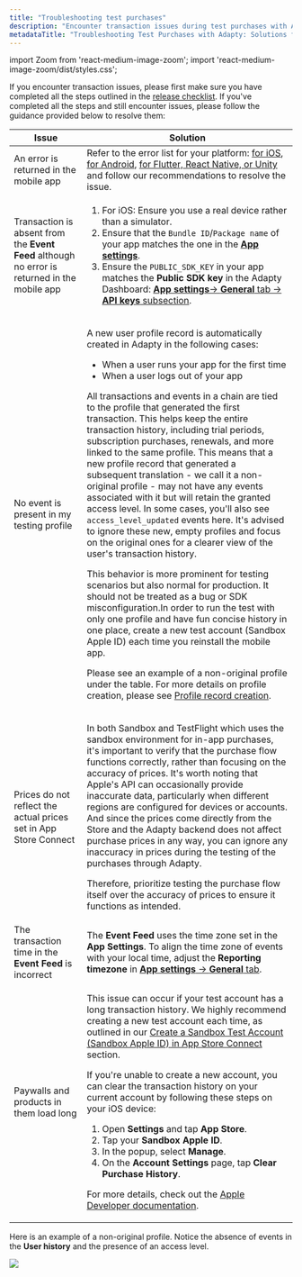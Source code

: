 ```yaml
---
title: "Troubleshooting test purchases"
description: "Encounter transaction issues during test purchases with Adapty? Follow our tailored troubleshooting guide to resolve errors, pricing discrepancies, and transaction discrepancies, ensuring seamless testing of your mobile app's purchase flow"
metadataTitle: "Troubleshooting Test Purchases with Adapty: Solutions for Transaction Issues"
---
```


import Zoom from 'react-medium-image-zoom';
import 'react-medium-image-zoom/dist/styles.css';

If you encounter transaction issues, please first make sure you have completed all the steps outlined in the [release checklist](release-checklist). If you've completed all the steps and still encounter issues, please follow the guidance provided below to resolve them:

| Issue | Solution |
|-----|--------|
| An error is returned in the mobile app | Refer to the error list for your platform: [for iOS](ios-sdk-error-handling), [for Android](android-sdk-error-handling), [for Flutter, React Native, or Unity](error-handling-on-flutter-react-native-unity) and follow our recommendations to resolve the issue. |
| Transaction is absent from the **Event Feed** although no error is returned in the mobile app | <ol><li> For iOS: Ensure you use a real device rather than a simulator.</li><li> Ensure that the `Bundle ID`/`Package name` of your app matches the one in the [**App settings**](https://app.adapty.io/settings/general).</li><li> Ensure the `PUBLIC_SDK_KEY` in your app matches the **Public SDK key** in the Adapty Dashboard: [**App settings**-> **General** tab -> **API keys** subsection](https://app.adapty.io/settings/general).</li></ol> |
| No event is present in my testing profile | <p>A new user profile record is automatically created in Adapty in the following cases:</p><ul><li> When a user runs your app for the first time</li><li> When a user logs out of your app</li></ul><p>All transactions and events in a chain are tied to the profile that generated the first transaction. This helps keep the entire transaction history, including trial periods, subscription purchases, renewals, and more linked to the same profile. This means that a new profile record that generated a subsequent translation - we call it a non-original profile - may not have any events associated with it but will retain the granted access level. In some cases, you'll also see `access_level_updated` events here. It's advised to ignore these new, empty profiles and focus on the original ones for a clearer view of the user's transaction history.</p><p>This behavior is more prominent for testing scenarios but also normal for production. It should not be treated as a bug or SDK misconfiguration.In order to run the test with only one profile and have fun concise history in one place, create a new test account (Sandbox Apple ID) each time you reinstall the mobile app.</p><p>Please see an example of a non-original profile under the table. For more details on profile creation, please see [Profile record creation](profiles-crm#profile-record-creation).</p> |
| Prices do not reflect the actual prices set in App Store Connect | <p>In both Sandbox and TestFlight which uses the sandbox environment for in-app purchases, it's important to verify that the purchase flow functions correctly, rather than focusing on the accuracy of prices. It's worth noting that Apple's API can occasionally provide inaccurate data, particularly when different regions are configured for devices or accounts. And since the prices come directly from the Store and the Adapty backend does not affect purchase prices in any way, you can ignore any inaccuracy in prices during the testing of the purchases through Adapty.</p><p></p><p>Therefore, prioritize testing the purchase flow itself over the accuracy of prices to ensure it functions as intended.</p> |
| The transaction time in the **Event Feed** is incorrect | The **Event Feed** uses the time zone set in the **App Settings**. To align the time zone of events with your local time, adjust the **Reporting timezone** in [**App settings** -> **General** tab](https://app.adapty.io/settings/general). |
| Paywalls and products in them load long | <p>This issue can occur if your test account has a long transaction history. We highly recommend creating a new test account each time, as outlined in our [Create a Sandbox Test Account (Sandbox Apple ID) in App Store Connect](test-purchases-in-sandbox#step-1-create-a-sandbox-test-account--sandbox-apple-id-in-the-app-store-connect) section.</p> <p>If you're unable to create a new account, you can clear the transaction history on your current account by following these steps on your iOS device:</p> <ol><li> Open **Settings** and tap **App Store**.</li><li> Tap your **Sandbox Apple ID**.</li><li> In the popup, select **Manage**.</li><li> On the **Account Settings** page, tap **Clear Purchase History**.</li></ol> <p>For more details, check out the [Apple Developer documentation](https://developer.apple.com/documentation/storekit/in-app_purchase/testing_in-app_purchases_with_sandbox/#3894622).</p> |


Here is an example of a non-original profile. Notice the absence of events in the **User history** and the presence of an access level.


<Zoom>
  <img src={require('./img/98d0dad-non-original_profile.webp').default}
  style={{
    border: '1px solid #727272', /* border width and color */
    width: '700px', /* image width */
    display: 'block', /* for alignment */
    margin: '0 auto' /* center alignment */
  }}
/>
</Zoom>


